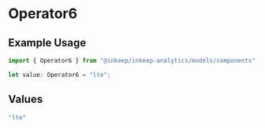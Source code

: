 # Operator6

## Example Usage

```typescript
import { Operator6 } from "@inkeep/inkeep-analytics/models/components";

let value: Operator6 = "lte";
```

## Values

```typescript
"lte"
```
